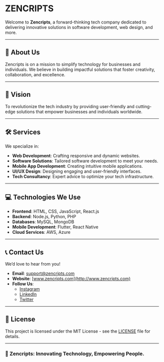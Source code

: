 # ZENCRIPTS  

Welcome to **Zencripts**, a forward-thinking tech company dedicated to delivering innovative solutions in software development, web design, and more.  

---

## 🚀 About Us  
Zencripts is on a mission to simplify technology for businesses and individuals. We believe in building impactful solutions that foster creativity, collaboration, and excellence.  

---

## 🌟 Vision  
To revolutionize the tech industry by providing user-friendly and cutting-edge solutions that empower businesses and individuals worldwide.  

---

## 🛠️ Services  
We specialize in:  
- **Web Development**: Crafting responsive and dynamic websites.  
- **Software Solutions**: Tailored software development to meet your needs.  
- **Mobile App Development**: Creating intuitive mobile applications.  
- **UI/UX Design**: Designing engaging and user-friendly interfaces.  
- **Tech Consultancy**: Expert advice to optimize your tech infrastructure.  

---

## 💻 Technologies We Use  
- **Frontend**: HTML, CSS, JavaScript, React.js  
- **Backend**: Node.js, Python, PHP  
- **Databases**: MySQL, MongoDB  
- **Mobile Development**: Flutter, React Native  
- **Cloud Services**: AWS, Azure  

---

## 📞 Contact Us  
We’d love to hear from you!  

- **Email**: [support@zencripts.com](mailto:support@zencripts.com)  
- **Website**: [www.zencripts.com](http://www.zencripts.com)  
- **Follow Us**:  
  - [Instagram](https://www.instagram.com/zencripts)  
  - [LinkedIn](https://www.linkedin.com/in/zencripts-ceo-952934342)  
  - [Twitter](#)  

---

## 📄 License  
This project is licensed under the MIT License - see the [LICENSE](LICENSE) file for details.  

---

### 🌟 **Zencripts**: Innovating Technology, Empowering People.
